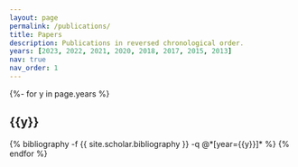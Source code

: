 ```yaml
---
layout: page
permalink: /publications/
title: Papers
description: Publications in reversed chronological order.
years: [2023, 2022, 2021, 2020, 2018, 2017, 2015, 2013]
nav: true
nav_order: 1
---
```

<!-- _pages/publications.md -->
<div class="publications">

{%- for y in page.years %}
  <h2 class="year">{{y}}</h2>
  {% bibliography -f {{ site.scholar.bibliography }} -q @*[year={{y}}]* %}
{% endfor %}

</div>
